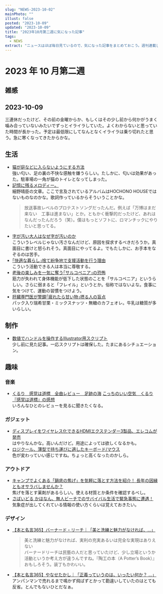 ```yaml
---
slug: "NEWS-2023-10-02"
mainPhoto: ""
illust: false
posted: "2023-10-09"
updated: "2023-10-09"
title: "2023年10月第二週に気になった記事"
tags:
  - NEWS
extract: "ニュースはほぼ毎日見ているので、気になった記事をまとめておこう。週刊連載したい。"
---
```


# 2023 年 10 月第二週

## 雑感

## 2023-10-09
三連休だったけど、その前の金曜からか、もしくはその少し前から何かがうまく噛み合っていないみたいでずっとイライラしていた。よくわからないと思っていた時間が長かった。予定は最低限にしてなんとなくイライラは乗り切れたと思う。急に寒くなってきたからかな。

## 生活
- [猫が庭などに入らないようにする方法](https://www.pref.saitama.lg.jp/b0716/doubutu-shitumonn-nekoganiwanihaiaranaihouhou-1.html)  
  強い匂い、足の裏の不快な感触を嫌うらしい。たしかに、匂いは効果があった。駐車場の一角が猫のトイレとなってしまった。
- [記憶に残るメロディー。](https://filt.jp/lite/issue125/s10.html)  
  細野晴臣の文章。ここで言及されているアルバムはHOCHONO HOUSEではないものなのかな。歌詞作っているからそういうことかな。  
  > 放送事故レベルのプロテストソングだったんだ。例えば「万博はまだ来ない　工事は進まない」とか。ともかく衝撃的だったけど、あれはなんだったんだろう（笑）。僕はもっとソフトに、ロマンチックにやりたいと思ってる。
- [字が汚い大人はなぜ字が汚いのか](https://dailyportalz.jp/kiji/ji-ga-kitanai-otona)  
  こういうレベルじゃない汚さなんだけど、原因を探求するべきだろうか。真面目に書けと怒られそう。真面目にやってるよ。でもたしかに、お手本をなぞるのは苦手。
- [｢快適な暮らし｣捨て紛争地で支援活動を行う理由](https://toyokeizai.net/articles/-/706232)  
  こういう活動できる人は本当に尊敬する。
- [老後の楽しみを一気に奪う｢サルコペニア｣の恐怖](https://toyokeizai.net/articles/-/706946)  
  筋力が失われて身体機能が低下した状態のことを「サルコペニア」というらしい。さらに弱まると「フレイル」というとか。俗称ではないよな。食事に気をつけて、運動の習慣をつけよう。
- [肝臓専門医が警鐘｢疲れたら甘い物｣摂る人の盲点](https://toyokeizai.net/articles/-/703183?page=4)  
  パック入り瑞希甘栗・ミックスナッツ・無糖のカフェオレ。牛乳は糖質が多いらしい。

## 制作
- [数値でハンドルを操作するIllustrator用スクリプト](https://note.com/gautt/n/nc5094a367dc5)  
  少し前に見た記事。一応スクリプトは確保した。たまにあるシチュエーション。

## 趣味
### 音楽
- [くるり　感覚は道標　全曲レビュー　足跡の海](https://bandshijin.com/quruli-kankaku-ha-michishirube-zenkyoku/ß) 
  [こっちのいい空気　くるり『感覚は道標』の感想](https://goldhead.hatenablog.com/entry/2023/10/07/200314)  
  いろんなひとのレビューを見るに聞きたくなる。

### ガジェット
- [ディスプレイをワイヤレス化できるHDMIエクステンダー3製品、エレコムが発売](https://internet.watch.impress.co.jp/docs/news/1537082.html)  
  はやりなんかな。高いんだけど。用途によっては欲しくなるかも。
- [ロジクール、薄型で持ち運びに適したキーボード/マウス](https://pc.watch.impress.co.jp/docs/news/1536894.html)  
  色が変わっていい感じですね。ちょっと高くなったのかしら。

### アウトドア
- [キャンプでよくある「鍋底の焦げ」を気軽に落とす方法を紹介！ 長年の因縁ともオサラバしませんか？](https://www.bepal.net/archives/327135)  
  焦げを落とす薬剤があるらしい。使える材質とか条件を確認するべし。
- [さばいどる かほなん、無人ビーチでのサバイバル生活で緊急事態に遭遇！](https://www.bepal.net/archives/352346)  
  気象症が出してくれている情報の使い方くらいは覚えておきたい。

### デザイン
- [【本と名言365】バーナード・リーチ｜「美と洗練と魅力がなければ、…」](https://casabrutus.com/categories/culture/376435)  
  > 美と洗練と魅力がなければ、実利の充実あるいは完全な実現はありえない  
  バーナードリーチは民藝の人だと思っていたけど、少し立場というか活動というか考え方が違うんですね。『陶工の本（A Potter’s Book）』おもしろそう。装丁もかわいい。
- [【本と名言365】やなせたかし｜「正義っていうのは、いったい何か？ …」](https://casabrutus.com/categories/design/376533)  
  アンパンマンで売れるまで鳴かず飛ばずとかって勘違いしていたのはとても反省。とんでもないひとだなぁ。